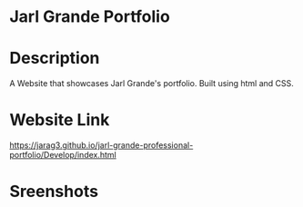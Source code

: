 # Jarl Grande Portfolio
# Description 
A Website that showcases Jarl Grande's portfolio. Built using html and CSS. 

# Website Link
https://jarag3.github.io/jarl-grande-professional-portfolio/Develop/index.html

# Sreenshots

